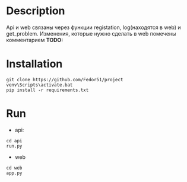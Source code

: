 # Description
Api и web связаны через функции registation, log(находятся в web) и get_problem. Изменения, которые нужно сделать в web помечены комментарием **TODO:** 
# Installation
```
git clone https://github.com/Fedor51/project
venv\Scripts\activate.bat
pip install -r requirements.txt 
```
# Run
* api:
```
cd api
run.py
```
* web
```
cd web
app.py
```
